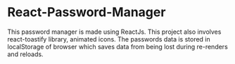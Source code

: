 # React-Password-Manager
This password manager is made using ReactJs. This project also involves react-toastify library, animated icons. The passwords data is stored in localStorage of browser which saves data from being lost during re-renders and reloads.
